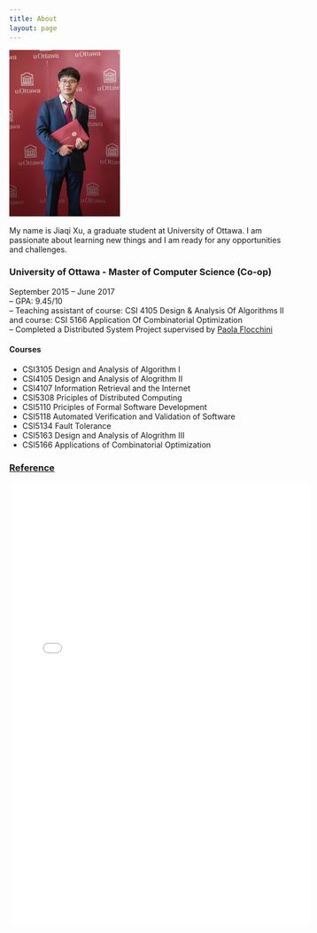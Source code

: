 ```yaml
---
title: About
layout: page
---
```

<div class="side-by-side">
    <div class="toleft">
        <img style="width:200px; height:300px" src="/assets/images/profile.jpg" alt="Profile Image">
    </div>
    <div class="toright">
        <p>My name is Jiaqi Xu, a graduate student at University of Ottawa. I am passionate about learning new things and I am ready for any opportunities and challenges.</p>
    </div>
</div>


### University of Ottawa - Master of Computer Science (Co-op)
September 2015 – June 2017<br>
– GPA: 9.45/10<br>
– Teaching assistant of course: CSI 4105 Design & Analysis Of Algorithms II and
                        course: CSI 5166 Application Of Combinatorial Optimization<br>
– Completed a Distributed System Project supervised by <a href="http://www.site.uottawa.ca/~flocchin/" >Paola Flocchini</a>

#### Courses
<ul class="skill-list">
	<li>CSI3105 Design and Analysis of Algorithm I</li>
	<li>CSI4105 Design and Analysis of Alogrithm II</li>
  <li>CSI4107 Information Retrieval and the Internet</li>
  <li>CSI5308 Priciples of Distributed Computing</li>
  <li>CSI5110 Priciples of Formal Software Development</li>
  <li>CSI5118 Automated Verification and Validation of Software</li>
  <li>CSI5134 Fault Tolerance</li>
	<li>CSI5163 Design and Analysis of Alogrithm III</li>
	<li>CSI5166 Applications of Combinatorial Optimization</li>
</ul>

<!---
#### Personal Projects
<script type="text/javascript">
      function runProgram()
      {
          var shell = new ActiveXObject("WScript.Shell");                 
          var appITunes = "\"D:\\Github\\jxu033.github.io\\LinkGame.exe\" ";
          shell.Run(appITunes);
      }        
</script>
<ul>
	<li>(Flask, SQLAlchemy, )<a href="https://github.com/jiaqi-xu">Movie Studio(In Development)</a></li>
	<li>(Python, Flask, SQLAlchemy, Bootstrap, MySQL)<a href="https://github.com/jiaqi-xu/artcms_project">Article Management System</a></li>
	<li>(Python, Scrapy)<a href="https://github.com/jiaqi-xu">Scrapy Project</a></li>
	<li>(Jekyll,Markown)<a href="https://jxu033.github.io/">Personal Website</a></li>
	<li>(Java)<a href="https://github.com/jiaqi-xu/Jbotsim">Distrbiuted System Project</a></li>
	<li>(ASP.NET)<a href="https://github.com/jiaqi-xu/HitachiStore">HitachiStore</a></li>
	<li>(C#)<a href="/projects/MineSweep.exe">Mine Clearance</a></li>
  <li>(C#)<a href="/projects/LinkGame.exe">LinkGame</a></li>
  <li>(HTML,CSS,jQuery)<a href="/projects/CodePlayer.html">CodePlayer</a></li>
</ul>
--->

<!--#### Resume-->
<!--<embed src="/download/JiaqiXuResume2019.pdf" width ="543" height="800" type="application/pdf">-->

<!---#### Transcript
<embed src="/download/transcript.pdf" width ="543" height="800" type="application/pdf">
<a href="/download/transcript.pdf" download>Download</a>
--->


### [Reference](#reference)
<embed src="/download/Jiaqi-pbaker.pdf" width ="543" height="800" type="application/pdf">
